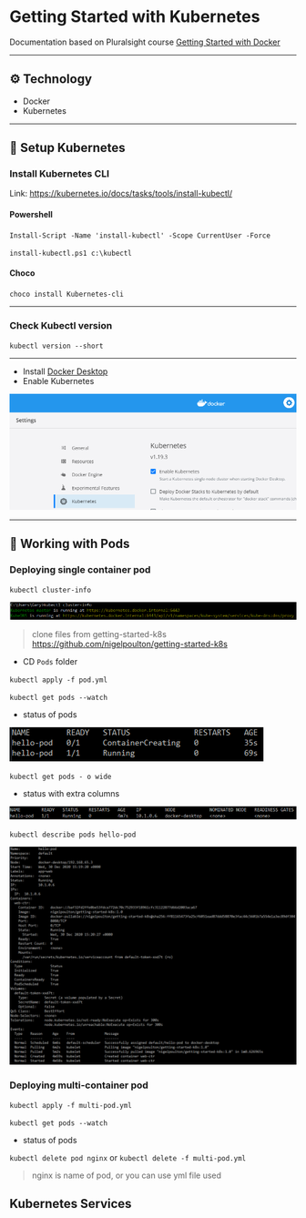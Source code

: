# Getting Started with Kubernetes

Documentation based on Pluralsight course [Getting Started with Docker](https://app.pluralsight.com/library/courses/kubernetes-getting-started/)

---
## :gear: Technology

- Docker
- Kubernetes

---
## :notebook: Setup Kubernetes

### Install Kubernetes CLI

Link: https://kubernetes.io/docs/tasks/tools/install-kubectl/

#### Powershell

`Install-Script -Name 'install-kubectl' -Scope CurrentUser -Force`

 `install-kubectl.ps1 c:\kubectl`

#### Choco

`choco install Kubernetes-cli`

---

### Check Kubectl version

`kubectl version --short`

---

- Install [Docker Desktop](https://www.docker.com/products/docker-desktop)
- Enable Kubernetes

![](images/image1.png)

---
## :construction_worker: Working with Pods

### Deploying single container pod

`kubectl cluster-info`

![](images/image2.png)

> clone files from getting-started-k8s
https://github.com/nigelpoulton/getting-started-k8s

- CD `Pods` folder

`kubectl apply -f pod.yml`

`kubectl get pods --watch`
- status of pods

![](images/image3.png)

`kubectl get pods - o wide`
- status with extra columns

![](images/image4.png)

`kubectl describe pods hello-pod`

![](images/image5.png)

### Deploying multi-container pod

`kubectl apply -f multi-pod.yml`

`kubectl get pods --watch`
- status of pods

`kubectl delete pod nginx`
or
`kubectl delete -f multi-pod.yml`

> nginx is name of pod, or you can use yml file used

## Kubernetes Services


